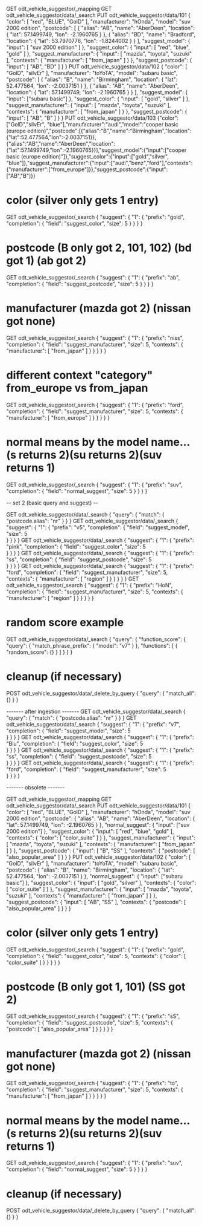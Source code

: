 
GET odt_vehicle_suggestor/_mapping
GET odt_vehicle_suggestor/data/_search
PUT odt_vehicle_suggestor/data/101
{
  "color": [
    "red",
    "BLUE",
    "GolD"
  ],
  "manufacturer": "hOnda",
  "model": "suv 2000 edition",
  "postcode": [
    {
      "alias": "AB",
      "name": "AberDeen",
      "location": {
        "lat": 57.1499749,
        "lon": -2.1960765
      }
    },
    {
      "alias": "BD",
      "name": "Bradford",
      "location": {
        "lat": 53.7970776,
        "lon": -1.8244002
      }
    }
  ],
  "suggest_model": {
    "input": [
      "suv 2000 edition"
    ]
  },
  "suggest_color": {
    "input": [
      "red",
      "blue",
      "gold"
    ]
  },
  "suggest_manufacturer": {
    "input": [
      "mazda",
      "toyota",
      "suzuki"
    ],
    "contexts": {
      "manufacturer": [
        "from_japan"
      ]
    }
  },
  "suggest_postcode": {
    "input": [
      "AB",
      "BD"
    ]
  }
}
PUT odt_vehicle_suggestor/data/102
{
  "color": [ "GolD", "silvEr" ],
  "manufacturer": "toYoTA",
  "model": "subaru basic",
  "postcode": [
    {
      "alias": "B",
      "name": "Birmingham",
      "location": {
        "lat": 52.477564, 
        "lon": -2.0037151
      }
    },
    {
      "alias": "AB",
      "name": "AberDeen",
      "location": {
        "lat": 57.1499749,
        "lon": -2.1960765
      }
    }
  ],
  "suggest_model": {
    "input": ["subaru basic"]
  },
  "suggest_color": {
    "input": [ "gold", "silver" ]
  },
  "suggest_manufacturer": {
    "input": [ "mazda", "toyota", "suzuki" ],
    "contexts": {
      "manufacturer": [ "from_japan" ]
    }
  },
  "suggest_postcode": {
    "input": [ "AB", "B" ]
  }
}
PUT odt_vehicle_suggestor/data/103
{"color":["GolD","silvEr", "blue"],"manufacturer":"audi","model":"cooper basic (europe edition)","postcode":[{"alias":"B","name":"Birmingham","location":{"lat":52.477564,"lon":-2.0037151}},{"alias":"AB","name":"AberDeen","location":{"lat":57.1499749,"lon":-2.1960765}}],"suggest_model":{"input":["cooper basic (europe edition)"]},"suggest_color":{"input":["gold","silver", "blue"]},"suggest_manufacturer":{"input":["audi","benz","ford"],"contexts":{"manufacturer":["from_europe"]}},"suggest_postcode":{"input":["AB","B"]}}

# color (silver only gets 1 entry)
GET odt_vehicle_suggestor/_search
{
  "suggest": {
    "1": {
      "prefix": "gold",
      "completion": {
        "field": "suggest_color",
        "size": 5
      }
    }
  }
}
# postcode (B only got 2, 101, 102) (bd got 1) (ab got 2)
GET odt_vehicle_suggestor/_search
{
  "suggest": {
    "1": {
      "prefix": "ab",
      "completion": {
        "field": "suggest_postcode",
        "size": 5
      }
    }
  }
}
# manufacturer (mazda got 2) (nissan got none)
GET odt_vehicle_suggestor/_search
{
  "suggest": {
    "1": {
      "prefix": "niss",
      "completion": {
        "field": "suggest_manufacturer",
        "size": 5,
        "contexts": {
          "manufacturer": [ "from_japan" ]
        }
      }
    }
  }
}
# different context "category" from_europe vs from_japan
GET odt_vehicle_suggestor/_search
{
  "suggest": {
    "1": {
      "prefix": "ford",
      "completion": {
        "field": "suggest_manufacturer",
        "size": 5,
        "contexts": {
          "manufacturer": [ "from_europe" ]
        }
      }
    }
  }
}
# normal means by the model name... (s returns 2)(su returns 2)(suv returns 1)
GET odt_vehicle_suggestor/_search
{
  "suggest": {
    "1": {
      "prefix": "suv",
      "completion": {
        "field": "normal_suggest",
        "size": 5
      }
    }
  }
}

-- set 2 (basic query and suggest) --

GET odt_vehicle_suggestor/data/_search
{
  "query": {
    "match": {
      "postcode.alias": "nr"
    }
  }
}
GET odt_vehicle_suggestor/data/_search
{
  "suggest": {
    "1": {
      "prefix": "v5",
      "completion": {
        "field": "suggest_model",
        "size": 5  
      }
    }
  }
}
GET odt_vehicle_suggestor/data/_search
{
  "suggest": {
    "1": {
      "prefix": "pink",
      "completion": {
        "field": "suggest_color",
        "size": 5  
      }
    }
  }
}
GET odt_vehicle_suggestor/data/_search
{
  "suggest": {
    "1": {
      "prefix": "ss",
      "completion": {
        "field": "suggest_postcode",
        "size": 5  
      }
    }
  }
}
GET odt_vehicle_suggestor/data/_search
{
  "suggest": {
    "1": {
      "prefix": "ford",
      "completion": {
        "field": "suggest_manufacturer",
        "size": 5,
        "contexts": {
          "manufacturer": [
            "region"
          ]
        }
      }
    }
  }
}
GET odt_vehicle_suggestor/_search
{
  "suggest": {
    "1": {
      "prefix": "HoN",
      "completion": {
        "field": "suggest_manufacturer",
        "size": 5,
        "contexts": {
          "manufacturer": [ "region" ]
        }
      }
    }
  }
}

# random score example
GET odt_vehicle_suggestor/data/_search
{
  "query": {
    "function_score": {
      "query": {
        "match_phrase_prefix": {
          "model": "v7"
        }
      },
      "functions": [
        {
          "random_score": {}
        }
      ]
    }
  }
}

# cleanup (if necessary)
POST odt_vehicle_suggestor/data/_delete_by_query
{
  "query": {
    "match_all": {}
  }
}


------- after ingestion -------
GET odt_vehicle_suggestor/data/_search
{
  "query": {
    "match": {
      "postcode.alias": "nr"
    }
  }
}
GET odt_vehicle_suggestor/data/_search
{
  "suggest": {
    "1": {
      "prefix": "v7",
      "completion": {
        "field": "suggest_model",
        "size": 5  
      }
    }
  }
}
GET odt_vehicle_suggestor/data/_search
{
  "suggest": {
    "1": {
      "prefix": "Blu",
      "completion": {
        "field": "suggest_color",
        "size": 5  
      }
    }
  }
}
GET odt_vehicle_suggestor/data/_search
{
  "suggest": {
    "1": {
      "prefix": "ss",
      "completion": {
        "field": "suggest_postcode",
        "size": 5  
      }
    }
  }
}
GET odt_vehicle_suggestor/data/_search
{
  "suggest": {
    "1": {
      "prefix": "ford",
      "completion": {
        "field": "suggest_manufacturer",
        "size": 5  
      }
    }
  }
}

------- obsolete -------

GET odt_vehicle_suggestor/_mapping
GET odt_vehicle_suggestor/data/_search
PUT odt_vehicle_suggestor/data/101
{
  "color": [ "red", "BLUE", "GolD" ],
  "manufacturer": "hOnda",
  "model": "suv 2000 edition",
  "postcode": {
    "alias": "AB",
    "name": "AberDeen",
    "location": {
      "lat": 57.1499749, 
      "lon": -2.1960765
    }
  },
  "normal_suggest": {
    "input": ["suv 2000 edition"]
  },
  "suggest_color": {
    "input": [ "red", "blue", "gold" ],
    "contexts": {
      "color": [ "color_suite" ]
    }
  },
  "suggest_manufacturer": {
    "input": [ "mazda", "toyota", "suzuki" ],
    "contexts": {
      "manufacturer": [ "from_japan" ]
    }
  },
  "suggest_postcode": {
    "input": [ "B", "SS" ],
    "contexts": {
      "postcode": [ "also_popular_area" ]
    }
  }
}
PUT odt_vehicle_suggestor/data/102
{
  "color": [ "GolD", "silvEr" ],
  "manufacturer": "toYoTA",
  "model": "subaru basic",
  "postcode": {
    "alias": "B",
    "name": "Birmingham",
    "location": {
      "lat": 52.477564, 
      "lon": -2.0037151
    }
  },
  "normal_suggest": {
    "input": ["subaru basic"]
  },
  "suggest_color": {
    "input": [ "gold", "silver" ],
    "contexts": {
      "color": [ "color_suite" ]
    }
  },
  "suggest_manufacturer": {
    "input": [ "mazda", "toyota", "suzuki" ],
    "contexts": {
      "manufacturer": [ "from_japan" ]
    }
  },
  "suggest_postcode": {
    "input": [ "AB", "SS" ],
    "contexts": {
      "postcode": [ "also_popular_area" ]
    }
  }
}
# color (silver only gets 1 entry)
GET odt_vehicle_suggestor/_search
{
  "suggest": {
    "1": {
      "prefix": "gold",
      "completion": {
        "field": "suggest_color",
        "size": 5,
        "contexts": {
          "color": [ "color_suite" ]
        }
      }
    }
  }
}
# postcode (B only got 1, 101) (SS got 2)
GET odt_vehicle_suggestor/_search
{
  "suggest": {
    "1": {
      "prefix": "sS",
      "completion": {
        "field": "suggest_postcode",
        "size": 5,
        "contexts": {
          "postcode": [ "also_popular_area" ]
        }
      }
    }
  }
}
# manufacturer (mazda got 2) (nissan got none)
GET odt_vehicle_suggestor/_search
{
  "suggest": {
    "1": {
      "prefix": "to",
      "completion": {
        "field": "suggest_manufacturer",
        "size": 5,
        "contexts": {
          "manufacturer": [ "from_japan" ]
        }
      }
    }
  }
}
# normal means by the model name... (s returns 2)(su returns 2)(suv returns 1)
GET odt_vehicle_suggestor/_search
{
  "suggest": {
    "1": {
      "prefix": "suv",
      "completion": {
        "field": "normal_suggest",
        "size": 5
      }
    }
  }
}


# cleanup (if necessary)
POST odt_vehicle_suggestor/data/_delete_by_query
{
  "query": {
    "match_all": {}
  }
}
